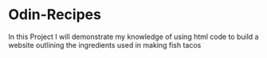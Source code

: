 # Odin-Recipes
 In this Project I will demonstrate my knowledge of using html code to build a website outlining the ingredients used in making fish tacos
